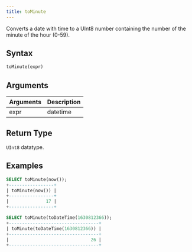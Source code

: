 ```yaml
---
title: toMinute
---
```


Converts a date with time to a UInt8 number containing the number of the minute of the hour (0-59).

## Syntax

```sql
toMinute(expr)
```

## Arguments

| Arguments   | Description |
| ----------- | ----------- |
| expr | datetime |

## Return Type
 `UInt8` datatype.

## Examples

```sql
SELECT toMinute(now());
+-----------------+
| toMinute(now()) |
+-----------------+
|              17 |
+-----------------+

SELECT toMinute(toDateTime(1630812366));
+----------------------------------+
| toMinute(toDateTime(1630812366)) |
+----------------------------------+
|                               26 |
+----------------------------------+
```
